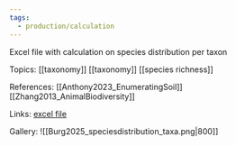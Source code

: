 ```yaml
---
tags:
  - production/calculation
---
```

Excel file with calculation on species distribution per taxon

Topics:
[[taxonomy]] 
[[taxonomy]] 
[[species richness]] 

References:
[[Anthony2023_EnumeratingSoil]]
[[Zhang2013_AnimalBiodiversity]]

Links:
[excel file](file:\\\C:\Users\aburg\Documents\calculations\species_count.xlsx)

Gallery:
![[Burg2025_speciesdistribution_taxa.png|800]]